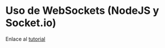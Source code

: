 # Uso de WebSockets (NodeJS y Socket.io)

Enlace al [tutorial](https://carlosazaustre.es/blog/websockets-como-utilizar-socket-io-en-tu-aplicacion-web/)
